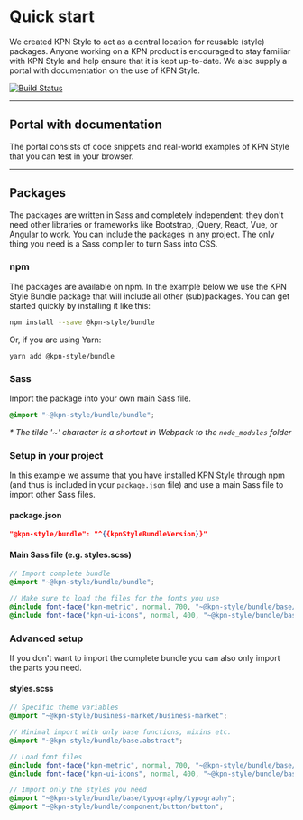 # Quick start
We created KPN Style to act as a central location for reusable (style) packages. Anyone working on a KPN product is encouraged to stay familiar with KPN Style and help ensure that it is kept up-to-date. We also supply a portal with documentation on the use of KPN Style. 

[![Build Status](https://travis-ci.org/kpn/kpn-style.svg?branch=master)](https://travis-ci.org/kpn/kpn-style)

---

## Portal with documentation
The portal consists of code snippets and real-world examples of KPN Style that you can test in your browser.

---

## Packages
The packages are written in Sass and completely independent: they don't need other libraries or frameworks like Bootstrap, jQuery, React, Vue, or Angular to work. You can include the packages in any project. The only thing you need is a Sass compiler to turn Sass into CSS. 

### npm
The packages are available on npm. In the example below we use the KPN Style Bundle package that will include all other (sub)packages. You can get started quickly by installing it like this:

```bash
npm install --save @kpn-style/bundle
```

Or, if you are using Yarn:

```
yarn add @kpn-style/bundle
```

### Sass
Import the package into your own main Sass file.

```scss
@import "~@kpn-style/bundle/bundle";
```

*\* The tilde '~' character is a shortcut in Webpack to the `node_modules` folder* 

### Setup in your project
In this example we assume that you have installed KPN Style through npm (and thus is included in your `package.json` file) and use a main Sass file to import other Sass files.

#### package.json
```json
"@kpn-style/bundle": "^{{kpnStyleBundleVersion}}"
```

#### Main Sass file (e.g. styles.scss)
```scss
// Import complete bundle
@import "~@kpn-style/bundle/bundle";

// Make sure to load the files for the fonts you use
@include font-face("kpn-metric", normal, 700, "~@kpn-style/bundle/base/typography", "kpn-metric-bold");
@include font-face("kpn-ui-icons", normal, 400, "~@kpn-style/bundle/base/ui-icon", "kpn-ui-icons");
```

### Advanced setup
If you don't want to import the complete bundle you can also only import the parts you need.

#### styles.scss
```scss
// Specific theme variables
@import "~@kpn-style/business-market/business-market";

// Minimal import with only base functions, mixins etc.
@import "~@kpn-style/bundle/base.abstract";

// Load font files
@include font-face("kpn-metric", normal, 700, "~@kpn-style/bundle/base/typography", "kpn-metric-bold");
@include font-face("kpn-ui-icons", normal, 400, "~@kpn-style/bundle/base/ui-icon", "kpn-ui-icons");

// Import only the styles you need
@import "~@kpn-style/bundle/base/typography/typography";
@import "~@kpn-style/bundle/component/button/button";
```
